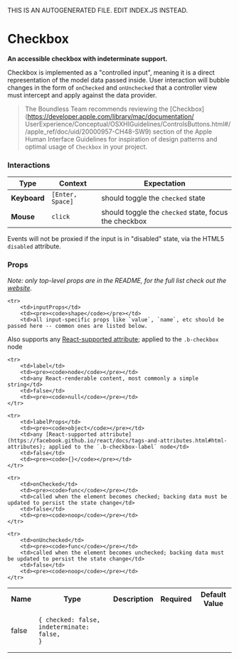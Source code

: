 THIS IS AN AUTOGENERATED FILE. EDIT INDEX.JS INSTEAD.

# Checkbox
__An accessible checkbox with indeterminate support.__

Checkbox is implemented as a "controlled input", meaning it is a direct representation of the model data passed
inside. User interaction will bubble changes in the form of `onChecked` and `onUnchecked` that a controller
view must intercept and apply against the data provider.

> The Boundless Team recommends reviewing the [Checkbox](https://developer.apple.com/library/mac/documentation/
UserExperience/Conceptual/OSXHIGuidelines/ControlsButtons.html#//apple_ref/doc/uid/20000957-CH48-SW9) section
of the Apple Human Interface Guidelines for inspiration of design patterns and optimal usage of `Checkbox`
in your project.

### Interactions

Type | Context | Expectation
---- | ------- | -----------
__Keyboard__ | `[Enter, Space]` | should toggle the `checked` state
__Mouse__ | `click` | should toggle the `checked` state, focus the checkbox

Events will not be proxied if the input is in "disabled" state, via the HTML5 `disabled` attribute.

### Props

_Note: only top-level props are in the README, for the full list check out the [website](http://boundless.js.org/Checkbox#props)._

<table>
    <tr>
        <th>Name</th>
        <th>Type</th>
        <th>Description</th>
        <th>Required</th>
        <th>Default Value</th>
    </tr>
    
    <tr>
        <td>inputProps</td>
        <td><pre><code>shape</code></pre></td>
        <td>all input-specific props like `value`, `name`, etc should be passed here -- common ones are listed below.
Also supports any [React-supported attribute](https://facebook.github.io/react/docs/tags-and-attributes.html#html-attributes); applied to the `.b-checkbox` node</td>
        <td>false</td>
        <td><pre><code>{
    checked: false,
    indeterminate: false,
}</code></pre></td>
    </tr>
    
    <tr>
        <td>label</td>
        <td><pre><code>node</code></pre></td>
        <td>any React-renderable content, most commonly a simple string</td>
        <td>false</td>
        <td><pre><code>null</code></pre></td>
    </tr>
    
    <tr>
        <td>labelProps</td>
        <td><pre><code>object</code></pre></td>
        <td>any [React-supported attribute](https://facebook.github.io/react/docs/tags-and-attributes.html#html-attributes); applied to the `.b-checkbox-label` node</td>
        <td>false</td>
        <td><pre><code>{}</code></pre></td>
    </tr>
    
    <tr>
        <td>onChecked</td>
        <td><pre><code>func</code></pre></td>
        <td>called when the element becomes checked; backing data must be updated to persist the state change</td>
        <td>false</td>
        <td><pre><code>noop</code></pre></td>
    </tr>
    
    <tr>
        <td>onUnchecked</td>
        <td><pre><code>func</code></pre></td>
        <td>called when the element becomes unchecked; backing data must be updated to persist the state change</td>
        <td>false</td>
        <td><pre><code>noop</code></pre></td>
    </tr>
    
</table>
